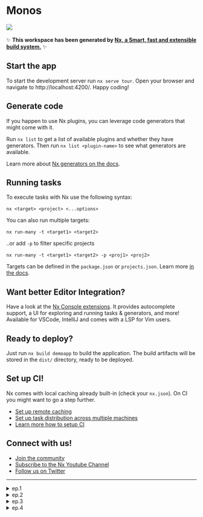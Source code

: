 # Monos

<a alt="Nx logo" href="https://nx.dev" target="_blank" rel="noreferrer"><img src="https://raw.githubusercontent.com/nrwl/nx/master/images/nx-logo.png" width="45"></a>

✨ **This workspace has been generated by [Nx, a Smart, fast and extensible build system.](https://nx.dev)** ✨

## Start the app

To start the development server run `nx serve tour`. Open your browser and navigate to http://localhost:4200/. Happy coding!

## Generate code

If you happen to use Nx plugins, you can leverage code generators that might come with it.

Run `nx list` to get a list of available plugins and whether they have generators. Then run `nx list <plugin-name>` to see what generators are available.

Learn more about [Nx generators on the docs](https://nx.dev/plugin-features/use-code-generators).

## Running tasks

To execute tasks with Nx use the following syntax:

```
nx <target> <project> <...options>
```

You can also run multiple targets:

```
nx run-many -t <target1> <target2>
```

..or add `-p` to filter specific projects

```
nx run-many -t <target1> <target2> -p <proj1> <proj2>
```

Targets can be defined in the `package.json` or `projects.json`. Learn more [in the docs](https://nx.dev/core-features/run-tasks).

## Want better Editor Integration?

Have a look at the [Nx Console extensions](https://nx.dev/nx-console). It provides autocomplete support, a UI for exploring and running tasks & generators, and more! Available for VSCode, IntelliJ and comes with a LSP for Vim users.

## Ready to deploy?

Just run `nx build demoapp` to build the application. The build artifacts will be stored in the `dist/` directory, ready to be deployed.

## Set up CI!

Nx comes with local caching already built-in (check your `nx.json`). On CI you might want to go a step further.

- [Set up remote caching](https://nx.dev/core-features/share-your-cache)
- [Set up task distribution across multiple machines](https://nx.dev/core-features/distribute-task-execution)
- [Learn more how to setup CI](https://nx.dev/recipes/ci)

## Connect with us!

- [Join the community](https://nx.dev/community)
- [Subscribe to the Nx Youtube Channel](https://www.youtube.com/@nxdevtools)
- [Follow us on Twitter](https://twitter.com/nxdevtools)

---

<details>

<summary>ep.1</summary>

## Nx Monorepo Tools and NgRx

```js
mkdir monos
git init
mkdir ch1
cd ch1
npm install --location=global nx
npx create-nx-workspace monos --appName=tour --preset=angular --style=css --linter=eslint --nx-cloud=false --routing --directory ./
git al
git cm "init nx, ngrx prj"
git remote add origin git@github.com:viktishchenko/monorepo.git
git push -u origin master

// add scripts
  "scripts": {
    "ng": "nx",
    "postinstall": "node ./decorate-angular-cli.js && ngcc --properties es2015 browser module main",
    "nx": "nx",
    "start": "ng serve",
    "build": "ng build",
    "test": "ng test",
    "lint": "nx workspace-lint && ng lint",
    "e2e": "ng e2e",
    "affected:apps": "nx affected:apps",
    "affected:libs": "nx affected:libs",
    "affected:build": "nx affected:build",
    "affected:e2e": "nx affected:e2e",
    "affected:test": "nx affected:test",
    "affected:lint": "nx affected:lint",
    "affected:dep-graph": "nx affected:dep-graph",
    "affected": "nx affected",
    "format": "nx format:write",
    "format:write": "nx format:write",
    "format:check": "nx format:check",
    "update": "nx migrate latest",
    "workspace-generator": "nx workspace-generator",
    "dep-graph": "nx dep-graph",
    "help": "nx help"
  },

  // run
  npx nx run tour:serve
  // or Nx Console menu → GENERATE & RUN TARGET pane → serve → tour
```

![Alt text](readmeAssets/init-monorepo.png)

</details>

<details>

<summary>ep.2</summary>

## Bulding the visitors portal

- init visitor app

```js
// add library
npx nx generate @nx/angular:library --name=visitor --no-interactive
// or
nx console → g → @nx/angular → library → name: visitor
```

- add component & Andualr Material

```js
// add material
npm install --save @angular/material

npx nx g @angular/material:ng-add --project=tour --theme=deeppurple-amber --typography=true --animations=true

 // add component w/o folder
npx nx generate @angular/material:navigation --name=visitor --project=visitor --flat=true --path=libs/visitor/src/lib --no-interactive

```

- add router

```js
// `app.module.ts`
import { BrowserAnimationsModule } from '@angular/platform-browser/animations';
import { RouterModule } from '@angular/router';

@NgModule({
  imports: [
    RouterModule.forRoot([
      {
        path: 'tour',
        loadChildren: () => import('@monos/visitor').then((m) => m.VisitorModule),
      },
      { path: '', pathMatch: 'full', redirectTo: 'tour' },
    ]),
  ],
})
export class AppModule {}
```

```js
// `visitor.module.ts`
import { RouterModule } from '@angular/router';

@NgModule({
  imports: [RouterModule.forChild([{ path: '', component: VisitorComponent }])],
})
export class VisitorModule {}

// run tour
```

![Alt text](readmeAssets/init-visitors.png)

</details>

<details>

<summary>ep.3</summary>

## Building the administrator portal

- init admin app (library & component) w route

```js
// add library
npx nx generate @nx/angular:library --name=admin --no-interactive --dry-run
// or
nx console → g → @nx/angular → library → name: admin
```

```js
 // add component w/o folder
npx nx generate @schematics/angular:component --name=admin --project=admin --no-interactive --dry-run
// or
nx console → g → @schematics/angular:component → name: admin → project: admin
```

```js
// `app.module.ts`
  {
    path: 'admin',
    loadChildren: () => import('@monos/admin').then((m) => m.AdminModule),
  },

// `a admin.module.ts`
import { RouterModule } from '@angular/router';

  RouterModule.forChild([
  { path: '', component: AdminComponent }
  ])
```

![Alt text](readmeAssets/init-admin.png)

</details>

<details>

<summary>ep.4</summary>

## Managing application state with NgRx

```js
// add ngrx
npx nx generate @nx/angular:ngrx-root-store --project=tour --no-interactive --dry-run
// or
nx console → g → @nx/angular:ngrx-root-store → project: tour
```

</details>
